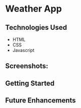 # Weather App

## Technologies Used

- HTML
- CSS
- Javascript

## Screenshots:

## Getting Started

## Future Enhancements
